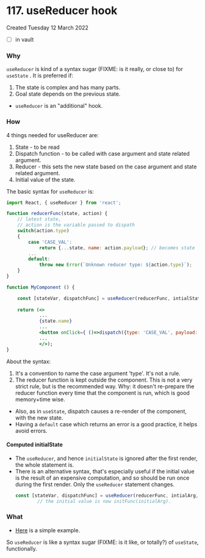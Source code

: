 # 117. useReducer hook
Created Tuesday 12 March 2022
- [ ] in vault
    
### Why
`useReducer` is kind of a syntax sugar (FIXME: is it really, or close to) for `useState` . It is preferred if:
1. The state is complex and has many parts.
2. Goal state depends on the previous state.

- `useReducer` is an "additional" hook.
### How
4 things needed for useReducer are:
1. State - to be read
2. Dispatch function - to be called with case argument and state related argument.
3. Reducer - this sets the new state based on the case argument and state related argument.
4. Initial value of the state.

The basic syntax for `useReducer` is:
```jsx
import React, { useReducer } from 'react';

function reducerFunc(state, action) {
	// latest state,
	// action is the variable passed to dispath
	switch(action.type)
	{
		case 'CASE_VAL':
			return {...state, name: action.payload}; // becomes state
		...
		default:
			throw new Error(`Unknown reducer type: ${action.type}`);
	}
}

function MyComponent () {

	const [stateVar, dispatchFunc] = useReducer(reducerFunc, intialState);
	
	return (<>
			...
			{state.name}
			...
			<button onClick={ ()=>dispatch({type: 'CASE_VAL', payload: 'arg'}) }>Name<button>
			...
			</>);
}
```
About the syntax:
1. It's a convention to name the case argument 'type'. It's not a rule.
2. The reducer function is kept outside the component. This is not a very strict rule, but is the recommended way. Why: it doesn't re-prepare the reducer function every time that the component is run, which is good memory+time wise.

- Also, as in `useState`, dispatch causes a re-render of the component, with the new state.
- Having a `default` case which returns an error is a good practice, it helps avoid errors.

#### Computed initialState
- The `useReducer`, and hence `initialState` is ignored after the first render, the whole statement is.
- There is an alternative syntax, that's especially useful if the initial value is the result of an expensive computation, and so should be run once during the first render. Only the `useReducer` statement changes.
	```jsx
	const [stateVar, dispatchFunc] = useReducer(reducerFunc, intialArg, initFunc);
			// the initial value is now initFunc(initialArg).
	```
### What
- [Here](https://github.com/exemplar-codes/react-hello-world/blob/5a83a92598ad832fb882a43ede103946b9815458/src/Apps/UseReducerDemo/UseReducerDemo.jsx) is a simple example.

So `useReducer` is like a syntax sugar (FIXME: is it like, or totally?) of  `useState`, functionally.